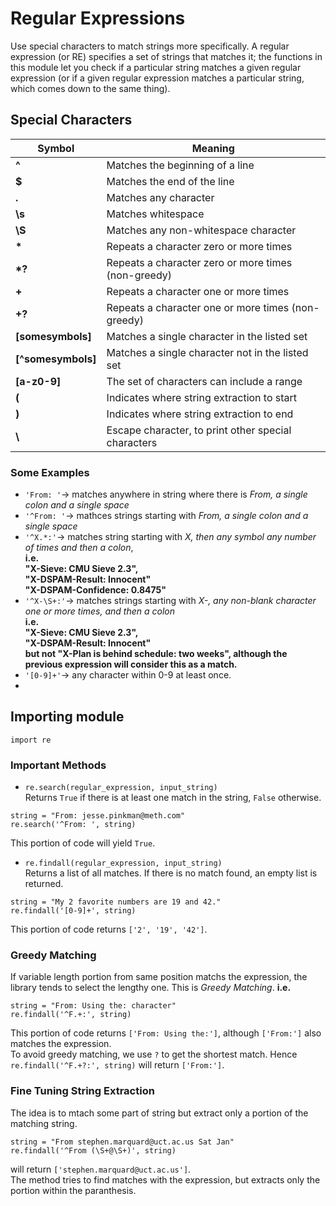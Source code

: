 Regular Expressions
========================
Use special characters to match strings more specifically. A regular expression (or RE) specifies a set of strings that matches it; the functions in this module let you check if a particular string matches a given regular expression (or if a given regular expression matches a particular string, which comes down to the same thing).

## Special Characters

| Symbol | Meaning |
| ------------- |---------------|
| **^** | Matches the beginning of a line |
| **$** | Matches the end of the line |
| **.** | Matches any character |
| **\s** | Matches whitespace |
| **\S** | Matches any non-whitespace character |
| **\*** | Repeats a character zero or more times |
| **\*?** | Repeats a character zero or more times (non-greedy) |
| **+** | Repeats a character one or more times |
| **+?** | Repeats a character one or more times (non-greedy) |
| **[somesymbols]** | Matches a single character in the listed set |
| **[^somesymbols]** | Matches a single character not in the listed set |
| **[a-z0-9]** | The set of characters can include a range |
| **\(** | Indicates where string extraction to start |
| **\)** | Indicates where string extraction to end |
| **\\** | Escape character, to print other special characters |

### Some Examples
* `'From: '`-> matches anywhere in string where there is *From, a single colon and a single space*
* `'^From: '`-> mathces strings starting with *From, a single colon and a single space*
* `'^X.*:'`-> matches string starting with *X, then any symbol any number of times and then a colon*,   
**i.e.  
"X-Sieve: CMU Sieve 2.3",  
"X-DSPAM-Result: Innocent"  
"X-DSPAM-Confidence: 0.8475"**
* `'^X-\S+:'`-> matches strings starting with *X-, any non-blank character one or more times, and then a colon*  
**i.e.  
"X-Sieve: CMU Sieve 2.3",  
"X-DSPAM-Result: Innocent"  
but not "X-Plan is behind schedule: two weeks", although the previous expression will consider this as a match.**
* `'[0-9]+'`-> any character within 0-9 at least once.
* 

## Importing module
```
import re
```
### Important Methods
* `re.search(regular_expression, input_string)`  
Returns `True` if there is at least one match in the string, `False` otherwise.  
```
string = "From: jesse.pinkman@meth.com"  
re.search('^From: ', string)
```  
This portion of code will yield `True`.
* `re.findall(regular_expression, input_string)`  
Returns a list of all matches. If there is no match found, an empty list is returned.  
```
string = "My 2 favorite numbers are 19 and 42."  
re.findall('[0-9]+', string)
```  
This portion of code returns `['2', '19', '42']`.

### Greedy Matching
If variable length portion from same position matchs the expression, the library tends to select the lengthy one. This is *Greedy Matching*. **i.e.**  
```
string = "From: Using the: character"  
re.findall('^F.+:', string)
```  
This portion of code returns `['From: Using the:']`, although `['From:']` also matches the expression.  
To avoid greedy matching, we use `?` to get the shortest match. Hence `re.findall('^F.+?:', string)` will return `['From:']`.

### Fine Tuning String Extraction
The idea is to mtach some part of string but extract only a portion of the matching string.  
```
string = "From stephen.marquard@uct.ac.us Sat Jan"  
re.findall('^From (\S+@\S+)', string)
```  
will return `['stephen.marquard@uct.ac.us']`.  
The method tries to find matches with the expression, but extracts only the portion within the paranthesis.



